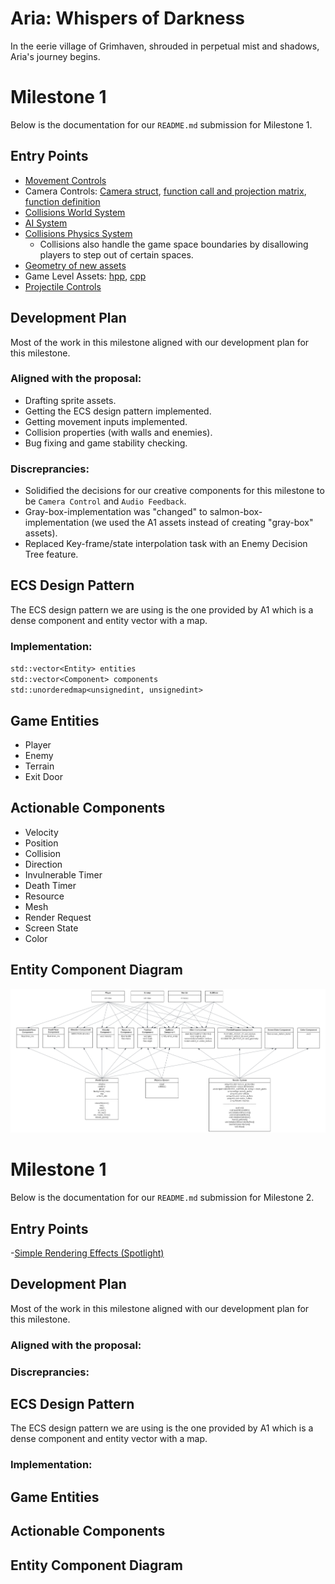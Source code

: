 # Aria: Whispers of Darkness
In the eerie village of Grimhaven, shrouded in perpetual mist and shadows, Aria's journey begins. 

# Milestone 1
Below is the documentation for our `README.md` submission for Milestone 1.

## Entry Points
- [Movement Controls](https://github.students.cs.ubc.ca/CPSC427-2023W-T1/Team06Aria/blob/0d59974eadc6cf1e6482af4443dfe1ed5fba9fb9/src/world_system.cpp#L270)
- Camera Controls: [Camera struct](https://github.students.cs.ubc.ca/CPSC427-2023W-T1/Team06Aria/blob/d37c69f8169b5c6068eda0682ba48fa821cc33ef/src/common.hpp#L51),  [function call and projection matrix](https://github.students.cs.ubc.ca/CPSC427-2023W-T1/Team06Aria/blob/d37c69f8169b5c6068eda0682ba48fa821cc33ef/src/render_system.cpp#L205), [function definition](https://github.students.cs.ubc.ca/CPSC427-2023W-T1/Team06Aria/blob/d37c69f8169b5c6068eda0682ba48fa821cc33ef/src/common.cpp#L24)
- [Collisions World System](https://github.students.cs.ubc.ca/CPSC427-2023W-T1/Team06Aria/blob/0d59974eadc6cf1e6482af4443dfe1ed5fba9fb9/src/world_system.cpp#L217)
- [AI System](https://github.students.cs.ubc.ca/CPSC427-2023W-T1/Team06Aria/blob/main/src/ai_system.cpp#L5)
- [Collisions Physics System](https://github.students.cs.ubc.ca/CPSC427-2023W-T1/Team06Aria/blob/0d59974eadc6cf1e6482af4443dfe1ed5fba9fb9/src/physics_system.cpp#L32)
  - Collisions also handle the game space boundaries by disallowing players to step out of certain spaces.
- [Geometry of new assets](https://github.students.cs.ubc.ca/CPSC427-2023W-T1/Team06Aria/blob/eac2392bd085313bd47088c7d778549e9295cd7e/src/render_system_init.cpp#L166)
- Game Level Assets: [hpp](https://github.students.cs.ubc.ca/CPSC427-2023W-T1/Team06Aria/blob/eac2392bd085313bd47088c7d778549e9295cd7e/src/game_level.hpp), [cpp](https://github.students.cs.ubc.ca/CPSC427-2023W-T1/Team06Aria/blob/eac2392bd085313bd47088c7d778549e9295cd7e/src/game_level.cpp)
- [Projectile Controls](https://github.students.cs.ubc.ca/CPSC427-2023W-T1/Team06Aria/blob/1abb653a8c08b16c6a2b29b3be8313c48e31a219/src/world_system.cpp#L364)

## Development Plan
Most of the work in this milestone aligned with our development plan for this milestone.

### Aligned with the proposal:
- Drafting sprite assets.
- Getting the ECS design pattern implemented.
- Getting movement inputs implemented.
- Collision properties (with walls and enemies).
- Bug fixing and game stability checking.

### Discreprancies:
- Solidified the decisions for our creative components for this milestone to be `Camera Control` and `Audio Feedback`.
- Gray-box-implementation was "changed" to salmon-box-implementation (we used the A1 assets instead of creating "gray-box" assets).
- Replaced Key-frame/state interpolation task with an Enemy Decision Tree feature.

## ECS Design Pattern
The ECS design pattern we are using is the one provided by A1 which is a dense component and entity vector with a map.

### Implementation:
`std::vector<Entity> entities`\
`std::vector<Component> components`\
`std::unorderedmap<unsignedint, unsignedint>`

## Game Entities
- Player
- Enemy
- Terrain
- Exit Door

## Actionable Components
- Velocity
- Position
- Collision
- Direction
- Invulnerable Timer
- Death Timer
- Resource
- Mesh
- Render Request
- Screen State
- Color

## Entity Component Diagram
![ECS diagram](docu/images/M1_ECS_diagram.png)


# Milestone 1
Below is the documentation for our `README.md` submission for Milestone 2.

## Entry Points
-[Simple Rendering Effects (Spotlight)](https://github.students.cs.ubc.ca/CPSC427-2023W-T1/Team06Aria/blob/d7719e1b3523724e5169875fb26f12e86c066294/src/world_system.cpp#L178)

## Development Plan
Most of the work in this milestone aligned with our development plan for this milestone.

### Aligned with the proposal:


### Discreprancies:


## ECS Design Pattern
The ECS design pattern we are using is the one provided by A1 which is a dense component and entity vector with a map.

### Implementation:


## Game Entities


## Actionable Components


## Entity Component Diagram




